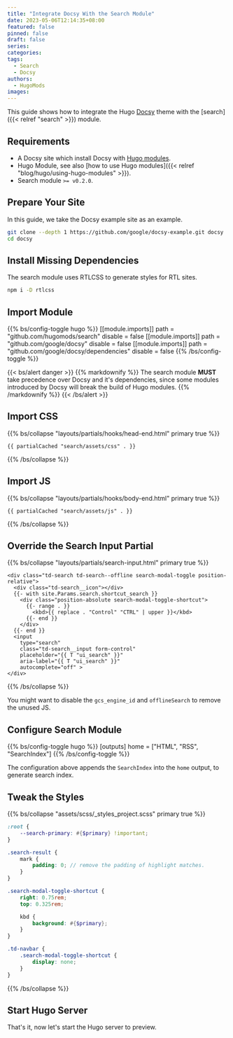 ```yaml
---
title: "Integrate Docsy With the Search Module"
date: 2023-05-06T12:14:35+08:00
featured: false
pinned: false
draft: false
series:
categories:
tags:
  - Search
  - Docsy
authors:
  - HugoMods
images:
---
```


This guide shows how to integrate the Hugo [Docsy](https://www.docsy.dev/) theme with the [search]({{< relref "search" >}}) module.

<!--more-->

## Requirements

- A Docsy site which install Docsy with [Hugo modules](https://www.docsy.dev/docs/get-started/docsy-as-module/).
- Hugo Module, see also [how to use Hugo modules]({{< relref "blog/hugo/using-hugo-modules" >}}).
- Search module `>= v0.2.0`.

## Prepare Your Site

In this guide, we take the Docsy example site as an example.

```sh
git clone --depth 1 https://github.com/google/docsy-example.git docsy
cd docsy
```

## Install Missing Dependencies

The search module uses RTLCSS to generate styles for RTL sites.

```sh
npm i -D rtlcss
```

## Import Module

{{% bs/config-toggle hugo %}}
[[module.imports]]
  path = "github.com/hugomods/search"
  disable = false
[[module.imports]]
  path = "github.com/google/docsy"
  disable = false
[[module.imports]]
  path = "github.com/google/docsy/dependencies"
  disable = false
{{% /bs/config-toggle %}}

{{< bs/alert danger >}}
{{% markdownify %}}
The search module **MUST** take precedence over Docsy and it's dependencies, since some modules introduced by Docsy will break the build of Hugo modules.
{{% /markdownify %}}
{{< /bs/alert >}}

## Import CSS

{{% bs/collapse "layouts/partials/hooks/head-end.html" primary true %}}
```go-html-template
{{ partialCached "search/assets/css" . }}
```
{{% /bs/collapse %}}

## Import JS

{{% bs/collapse "layouts/partials/hooks/body-end.html" primary true %}}
```go-html-template
{{ partialCached "search/assets/js" . }}
```
{{% /bs/collapse %}}

## Override the Search Input Partial

{{% bs/collapse "layouts/partials/search-input.html" primary true %}}
```go-html-template
<div class="td-search td-search--offline search-modal-toggle position-relative">
  <div class="td-search__icon"></div>
  {{- with site.Params.search.shortcut_search }}
    <div class="position-absolute search-modal-toggle-shortcut">
      {{- range . }}
        <kbd>{{ replace . "Control" "CTRL" | upper }}</kbd>
      {{- end }}
    </div>
  {{- end }}
  <input
    type="search"
    class="td-search__input form-control"
    placeholder="{{ T "ui_search" }}"
    aria-label="{{ T "ui_search" }}"
    autocomplete="off" >
</div>
```
{{% /bs/collapse %}}

You might want to disable the `gcs_engine_id` and `offlineSearch` to remove the unused JS.

## Configure Search Module

{{% bs/config-toggle hugo %}}
[outputs]
home = ["HTML", "RSS", "SearchIndex"]
{{% /bs/config-toggle %}}

The configuration above appends the `SearchIndex` into the `home` output, to generate search index.

## Tweak the Styles

{{% bs/collapse "assets/scss/_styles_project.scss" primary true %}}
```scss
:root {
    --search-primary: #{$primary} !important;
}

.search-result {
    mark {
        padding: 0; // remove the padding of highlight matches.
    }
}

.search-modal-toggle-shortcut {
    right: 0.75rem;
    top: 0.325rem;

    kbd {
        background: #{$primary};
    }
}

.td-navbar {
    .search-modal-toggle-shortcut {
        display: none;
    }
}
```
{{% /bs/collapse %}}

## Start Hugo Server

That's it, now let's start the Hugo server to preview.
